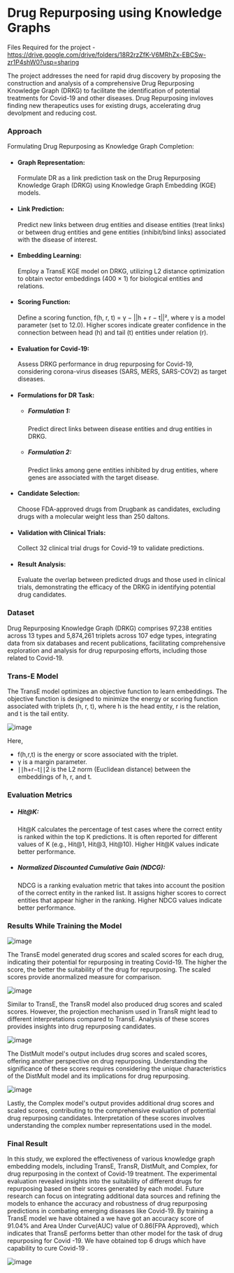 # Drug Repurposing using Knowledge Graphs

Files Required for the project - https://drive.google.com/drive/folders/18R2rzZfK-V6MRhZx-EBCSw-zr1P4shW0?usp=sharing

The project addresses the need for rapid drug discovery by proposing the construction and analysis of a comprehensive Drug Repurposing Knowledge Graph (DRKG) to facilitate the identification of potential treatments for Covid-19 and other diseases. Drug Repurposing invloves finding new therapeutics uses for existing drugs, accelerating drug devolpment and reducing cost.


### Approach

Formulating Drug Repurposing as Knowledge Graph Completion:

- #### Graph Representation: 
  Formulate DR as a link prediction task on the Drug Repurposing Knowledge Graph (DRKG) using Knowledge Graph Embedding (KGE) models.

- #### Link Prediction:
  Predict new links between drug entities and disease entities (treat links) or between drug entities and gene entities (inhibit/bind links) associated with the disease of interest.

- #### Embedding Learning: 
  Employ a TransE KGE model on DRKG, utilizing L2 distance optimization to obtain vector embeddings (400 × 1) for biological entities and relations.

- #### Scoring Function: 
  Define a scoring function, f(h, r, t) = γ − ||h + r − t||², where γ is a model parameter (set to 12.0). Higher scores indicate greater confidence in the connection between head (h) and tail (t) entities under relation (r).

- #### Evaluation for Covid-19:
  Assess DRKG performance in drug repurposing for Covid-19, considering corona-virus diseases (SARS, MERS, SARS-COV2) as target diseases.

- #### Formulations for DR Task:

  - ##### Formulation 1: 
    Predict direct links between disease entities and drug entities in DRKG.

  - ##### Formulation 2: 
    Predict links among gene entities inhibited by drug entities, where genes are associated with the target disease.

- #### Candidate Selection: 
  Choose FDA-approved drugs from Drugbank as candidates, excluding drugs with a molecular weight less than 250 daltons.

- #### Validation with Clinical Trials: 
  Collect 32 clinical trial drugs for Covid-19 to validate predictions.

- #### Result Analysis: 
  Evaluate the overlap between predicted drugs and those used in clinical trials, demonstrating the efficacy of the DRKG in identifying potential drug candidates.


### Dataset
  Drug Repurposing Knowledge Graph (DRKG) comprises 97,238 entities across 13 types and 5,874,261 triplets across 107 edge types, integrating data from six databases and recent publications, facilitating comprehensive exploration and analysis for drug repurposing efforts, including those related to Covid-19.


### Trans-E Model
  The TransE model optimizes an objective function to learn embeddings. The objective function is designed to minimize the energy or scoring function associated with triplets (h, r, t), where h is the head entity, r is the relation, and t is the tail entity. 
  
![image](https://github.com/DINESHKUMAR-05/Drug-Repurposing-using-Knowledge-Graphs/assets/111517362/518ffad2-a73d-4046-a4c2-a356c2ac3e96)

Here,
  - f(h,r,t) is the energy or score associated with the triplet.
  - γ is a margin parameter.
  - ∣∣h+r−t∣∣2​ is the L2 norm (Euclidean distance) between the embeddings of h, r, and t.


### Evaluation Metrics

  - ##### Hit@K:
     Hit@K calculates the percentage of test cases where the correct entity is ranked within the top K predictions. It is often reported for different values of K (e.g., Hit@1, Hit@3, Hit@10). Higher Hit@K values indicate better performance.

  - ##### Normalized Discounted Cumulative Gain (NDCG):
     NDCG is a ranking evaluation metric that takes into account the position of the correct entity in the ranked list. It assigns higher scores to correct entities that appear higher in the ranking. Higher NDCG values indicate better performance.


### Results While Training the Model

![image](https://github.com/DINESHKUMAR-05/Drug-Repurposing-using-Knowledge-Graphs/assets/111517362/bddbcc26-cb5c-40b9-acab-5178332da76b)

  The TransE model generated drug scores and scaled scores for each drug, indicating their potential for repurposing in treating Covid-19. The higher the score, the better the suitability of the drug for repurposing. The scaled scores provide anormalized measure for comparison.

![image](https://github.com/DINESHKUMAR-05/Drug-Repurposing-using-Knowledge-Graphs/assets/111517362/0253c3e9-f6c6-4465-8626-3f7d58ad2494)

  Similar to TransE, the TransR model also produced drug scores and scaled scores. However, the projection mechanism used in TransR might lead to different interpretations compared to TransE. Analysis of these scores provides insights into drug repurposing candidates.

![image](https://github.com/DINESHKUMAR-05/Drug-Repurposing-using-Knowledge-Graphs/assets/111517362/84747602-27cb-4646-a224-1ab39b981999)

  The DistMult model's output includes drug scores and scaled scores, offering another perspective on drug repurposing. Understanding the significance of these scores requires considering the unique characteristics of the DistMult model and its implications for drug repurposing.

![image](https://github.com/DINESHKUMAR-05/Drug-Repurposing-using-Knowledge-Graphs/assets/111517362/a0868451-1d03-4b2a-a982-a7c6dca90693)

  Lastly, the Complex model's output provides additional drug scores and scaled scores, contributing to the comprehensive evaluation of potential drug repurposing candidates. Interpretation of these scores involves understanding the complex number representations used in the model.

### Final Result
In this study, we explored the effectiveness of various knowledge graph embedding models, including TransE, TransR, DistMult, and Complex, for drug repurposing in the context of Covid-19 treatment. The experimental evaluation revealed insights into the suitability of different drugs for repurposing based on their scores generated by each model. Future research can focus on integrating additional data sources and refining the models to enhance the accuracy and robustness of drug repurposing predictions in combating emerging diseases like Covid-19. By training a TransE model we have obtained a we have got an accuracy score of 91.04% and Area Under Curve(AUC) value of 0.86(FPA Approved), which indicates that TransE performs better than other model for the task of drug repurposing for Covid -19. We have obtained top 6 drugs which have capability to cure Covid-19 .

![image](https://github.com/DINESHKUMAR-05/Drug-Repurposing-using-Knowledge-Graphs/assets/111517362/61beb9ff-9dcc-4582-bb35-09a97436a9c4)












